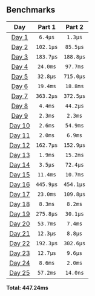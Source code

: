 <!--- benchmarking table --->
## Benchmarks

| Day | Part 1 | Part 2 |
| :---: | :---: | :---:  |
| [Day 1](./src/bin/01.rs) | `6.4µs` | `1.3µs` |
| [Day 2](./src/bin/02.rs) | `102.1µs` | `85.5µs` |
| [Day 3](./src/bin/03.rs) | `183.7µs` | `188.8µs` |
| [Day 4](./src/bin/04.rs) | `24.0ms` | `97.7ms` |
| [Day 5](./src/bin/05.rs) | `32.8µs` | `715.0µs` |
| [Day 6](./src/bin/06.rs) | `19.4ms` | `18.8ms` |
| [Day 7](./src/bin/07.rs) | `363.2µs` | `372.5µs` |
| [Day 8](./src/bin/08.rs) | `4.4ms` | `44.2µs` |
| [Day 9](./src/bin/09.rs) | `2.3ms` | `2.3ms` |
| [Day 10](./src/bin/10.rs) | `2.6ms` | `54.9ms` |
| [Day 11](./src/bin/11.rs) | `2.0ms` | `6.9ms` |
| [Day 12](./src/bin/12.rs) | `162.7µs` | `152.9µs` |
| [Day 13](./src/bin/13.rs) | `1.9ms` | `15.2ms` |
| [Day 14](./src/bin/14.rs) | `3.5µs` | `72.4µs` |
| [Day 15](./src/bin/15.rs) | `11.4ms` | `10.7ms` |
| [Day 16](./src/bin/16.rs) | `445.9µs` | `454.1µs` |
| [Day 17](./src/bin/17.rs) | `23.0ms` | `109.8µs` |
| [Day 18](./src/bin/18.rs) | `8.3ms` | `8.2ms` |
| [Day 19](./src/bin/19.rs) | `275.8µs` | `30.1µs` |
| [Day 20](./src/bin/20.rs) | `53.7ms` | `7.4ms` |
| [Day 21](./src/bin/21.rs) | `12.3µs` | `8.8µs` |
| [Day 22](./src/bin/22.rs) | `192.3µs` | `302.6µs` |
| [Day 23](./src/bin/23.rs) | `12.7µs` | `9.6µs` |
| [Day 24](./src/bin/24.rs) | `8.6ms` | `2.0ms` |
| [Day 25](./src/bin/25.rs) | `57.2ms` | `14.0ns` |

**Total: 447.24ms**
<!--- benchmarking table --->
